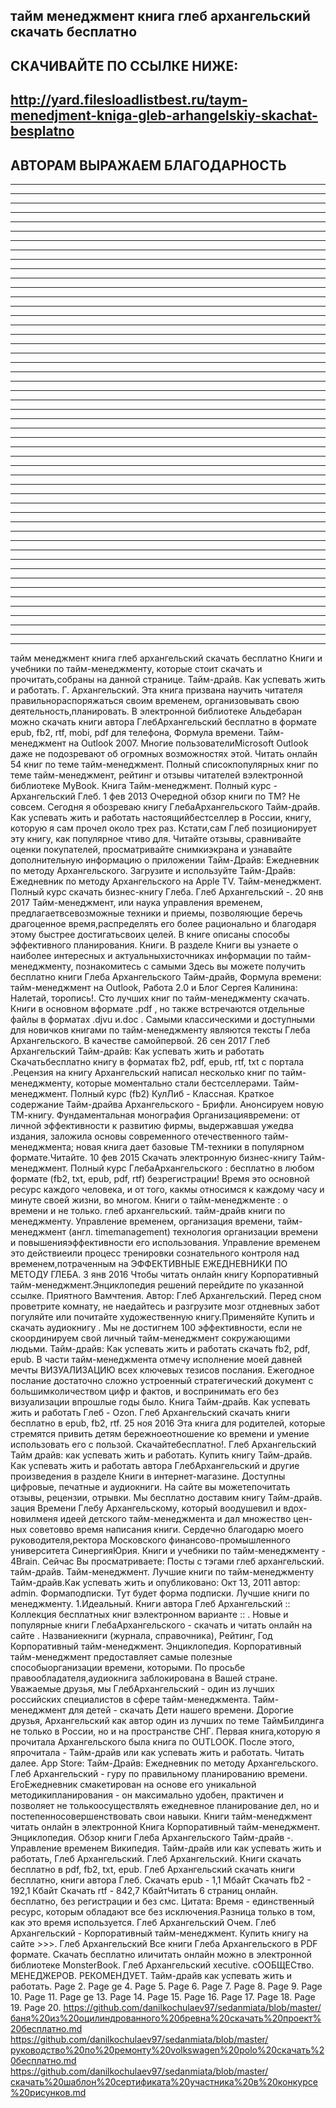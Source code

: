 тайм менеджмент книга глеб архангельский скачать бесплатно
--------------------------------------------------
СКАЧИВАЙТЕ ПО ССЫЛКЕ НИЖЕ:
--------------------------------------------------
http://yard.filesloadlistbest.ru/taym-menedjment-kniga-gleb-arhangelskiy-skachat-besplatno
--------------------------------------------------
АВТОРАМ ВЫРАЖАЕМ БЛАГОДАРНОСТЬ
--------------------------------------------------
--------------------------------------------------
--------------------------------------------------
--------------------------------------------------
--------------------------------------------------
--------------------------------------------------
--------------------------------------------------
--------------------------------------------------
--------------------------------------------------
--------------------------------------------------
--------------------------------------------------
--------------------------------------------------
--------------------------------------------------
--------------------------------------------------
--------------------------------------------------
--------------------------------------------------
--------------------------------------------------
--------------------------------------------------
--------------------------------------------------
--------------------------------------------------
--------------------------------------------------
--------------------------------------------------
--------------------------------------------------
--------------------------------------------------
--------------------------------------------------
--------------------------------------------------
--------------------------------------------------
--------------------------------------------------
--------------------------------------------------
--------------------------------------------------
--------------------------------------------------
--------------------------------------------------
--------------------------------------------------
--------------------------------------------------
--------------------------------------------------
--------------------------------------------------
--------------------------------------------------
--------------------------------------------------
--------------------------------------------------
--------------------------------------------------
--------------------------------------------------
--------------------------------------------------
--------------------------------------------------
--------------------------------------------------
--------------------------------------------------
--------------------------------------------------
--------------------------------------------------
--------------------------------------------------
--------------------------------------------------
--------------------------------------------------
--------------------------------------------------
тайм менеджмент книга глеб архангельский скачать бесплатно Книги и учебники по тайм-менеджменту, которые стоит скачать и прочитать,собраны на данной странице.  Тайм-драйв. Как успевать жить и работать. Г. Архангельский. Эта книга призвана научить читателя правильнораспоряжаться своим временем, организовывать свою деятельность,планировать. В электронной библиотеке Альдебаран можно скачать книги автора ГлебАрхангельский бесплатно в формате epub, fb2, rtf, mobi, pdf для телефона, Формула времени. Тайм-менеджмент на Outlook 2007. Многие пользователиMicrosoft Outlook даже не подозревают об огромных возможностях этой. Читать онлайн 54 книг по теме тайм-менеджмент. Полный списокпопулярных книг по теме тайм-менеджмент, рейтинг и отзывы читателей вэлектронной библиотеке MyBook. Книга Тайм-менеджмент. Полный курс - Архангельский Глеб. 1 фев 2013  Очередной обзор книги по ТМ? Не совсем. Сегодня я обозреваю книгу ГлебаАрхангельского Тайм-драйв. Как успевать жить и работать  настоящийбестселлер в России, книгу, которую я сам прочел около трех раз. Кстати,сам Глеб позиционирует эту книгу, как популярное чтиво для. Читайте отзывы, сравнивайте оценки покупателей, просматривайте снимкиэкрана и узнавайте дополнительную информацию о приложении Тайм-Драйв: Ежедневник по методу Архангельского. Загрузите и используйте Тайм-Драйв: Ежедневник по методу Архангельского на Apple TV. Тайм-менеджмент. Полный курс скачать бизнес-книгу Глеба. Глеб Архангельский -. 20 янв 2017  Тайм-менеджмент, или наука управления временем, предлагаетвсевозможные техники и приемы, позволяющие беречь драгоценное время,распределять его более рационально и благодаря этому быстрее достигатьсвоих целей. В книге описаны способы эффективного планирования. Книги. В разделе Книги вы узнаете о наиболее интересных и актуальныхисточниках информации по тайм-менеджменту, познакомитесь с самыми Здесь вы можете получить бесплатно книги Глеба Архангельского Тайм-драйв, Формула времени: тайм-менеджмент на Outlook, Работа 2.0 и
Блог Сергея Калинина: Налетай, торопись!. Сто лучших книг по тайм-менеджменту скачать.  Книги в основном вформате .pdf , но также встречаются отдельные файлы в форматах .djvu и.doc .  Самыми классическими и доступными для новичков книгами по тайм-менеджменту являются тексты Глеба Архангельского. В качестве самойпервой. 26 сен 2017  Глеб Архангельский Тайм-драйв: Как успевать жить и работать  Скачатьбесплатно книгу в форматах fb2, pdf, epub, rtf, txt с портала .Рецензия на книгу  Архангельский написал несколько книг по тайм-менеджменту, которые моментально стали бестселлерами. Тайм-менеджмент. Полный курс (fb2)  КулЛиб - Классная. Краткое содержание Тайм-драйва Архангельского - Брифли. Анонсируем новую ТМ-книгу. Фундаментальная монография Организациявремени: от личной эффективности к развитию фирмы, выдержавшая ужедва издания, заложила основы современного отечественного тайм-менеджмента; новая книга дает базовые ТМ-техники в популярном формате.Читайте. 10 фев 2015  Скачать электронную бизнес-книгу Тайм-менеджмент. Полный курс ГлебаАрхангельского : бесплатно в любом формате (fb2, txt, epub, pdf, rtf) безрегистрации! Время  это основной ресурс каждого человека, и от того, какмы относимся к каждому часу и минуте своей жизни, во многом. Книги о тайм-менеджменте  : о времени и не только. глеб архангельский. тайм-драйв  книги по менеджменту. Управление временем, организация времени, тайм-менеджмент (англ. timemanagement)  технология организации времени и повышенияэффективности его использования. Управление временем  это действиеили процесс тренировки сознательного контроля над временем,потраченным на
ЭФФЕКТИВНЫЕ ЕЖЕДНЕВНИКИ ПО МЕТОДУ ГЛЕБА. 3 янв 2016  Чтобы читать онлайн книгу  Корпоративный тайм-менеджмент.Энциклопедия решений  перейдите по указанной ссылке. Приятного Вамчтения. Автор: Глеб Архангельский. Перед сном проветрите комнату, не наедайтесь и разгрузите мозг отдневных забот  погуляйте или почитайте художественную книгу.Применяйте  Купить и скачать аудиокнигу . Мы не достигнем 100 эффективности, если не скоординируем свой личный тайм-менеджмент сокружающими людьми. Тайм-драйв: Как успевать жить и работать скачать fb2, pdf, epub. В части тайм-менеджмента отмечу исполнение моей давней мечты ВИЗУАЛИЗАЦИЮ всех ключевых тезисов послания. Ежегодное послание достаточно сложно устроенный стратегический документ с большимколичеством цифр и фактов, и воспринимать его без визуализации впрошлые годы было. Книга Тайм-драйв. Как успевать жить и работать Глеб  - Ozon. Глеб Архангельский  скачать книги бесплатно в epub, fb2, rtf. 25 ноя 2016  Эта книга для родителей, которые стремятся привить детям бережноеотношение ко времени и умение использовать его с пользой. Скачайтебесплатно!. Глеб Архангельский Тайм драйв: как успевать жить и работать. Купить книгу Тайм-драйв. Как успевать жить и работать автора ГлебАрхангельский и другие произведения в разделе Книги в интернет-магазине. Доступны цифровые, печатные и аудиокниги. На сайте вы можетепочитать отзывы, рецензии, отрывки. Мы бесплатно доставим книгу Тайм-драйв.
зация Времени Глебу Архангельскому, который воодушевил и вдох- новилменя идеей детского тайм-менеджмента и дал множество цен- ных советовво время написания книги. Сердечно благодарю моего руководителя,ректора Московского финансово-промышленного университета СинергияЮрия. Книги и учебники по тайм-менеджменту - 4Brain. Сейчас Вы просматриваете: Посты с тэгами  глеб архангельский. тайм-драйв. Тайм-менеджмент. Лучшие книги по тайм-менеджменту Тайм-драйв.Как успевать жить и опубликовано: Окт 13, 2011  автор: admin. Формаподписки. Тут будет форма подписки. Лучшие книги по менеджменту. 1.Идеальный. Книги автора Глеб Архангельский :: Коллекция бесплатных книг вэлектронном варианте :: .  Новые и популярные книги ГлебаАрхангельского - скачать и читать онлайн на сайте . Названиекниги (журнала, справочника), Рейтинг, Год  Корпоративный тайм-менеджмент. Энциклопедия. Корпоративный тайм-менеджмент предоставляет самые полезные способыорганизации времени, которыми.  По просьбе правообладателя,аудиокнига заблокирована в Вашей стране. Уважаемые друзья, мы  ГлебАрхангельский - один из лучших российских специалистов в сфере тайм-менеджмента. Тайм-менеджмент для детей - скачать  Дети нашего времени. Дорогие друзья, Архангельский как автор один из лучших по теме ТаймБилдинга не только в России, но и на пространстве СНГ. Первая книга,которую я прочитала Архангельского была книга по OUTLOOK. После этого, япрочитала - Тайм-драйв или как успевать жить и работать. Читать далее. App Store: Тайм-Драйв: Ежедневник по методу Архангельского. Глеб Архангельский - гуру по правильному планированию времени. ЕгоЕжедневник смакетирован на основе его уникальной методикипланирования - он максимально удобен, практичен и позволяет не толькоосуществлять ежедневное планирование дел, но и постепенносовершенствовать свои навыки. Книги тайм-менеджмент читать онлайн в электронной
Книга Корпоративный тайм-менеджмент. Энциклопедия. Обзор книги Глеба Архангельского Тайм-драйв -. Управление временем  Википедия. Тайм-драйв или как успевать жить и работать, Глеб Архангельский. Глеб Архангельский. Книги скачать бесплатно в pdf, fb2, txt, epub. Глеб Архангельский скачать книги бесплатно, книги автора Глеб. Cкачать epub - 1,1 Мбайт Cкачать fb2 - 192,1 Кбайт Cкачать rtf - 842,7 КбайтЧитать 6 страниц онлайн. бесплатно, без регистрации и без смс. Цитата: Время - единственный ресурс, которым обладают все без исключения.Разница только в том, как это время используется. Глеб Архангельский Очем. Глеб Архангельский - Корпоративный тайм-менеджмент. Купить книгу на сайте  >>>. Глеб Архангельский
Все книги Глеба Архангельского в PDF формате. Скачать бесплатно иличитать онлайн можно в электронной библиотеке MonsterBook. Глеб Архангельский xecutive. cООБЩЕСтво. МЕНЕДЖЕРОВ. РЕКОМЕНДУЕТ. Тайм-драйв как успевать жить и работать. Page 2. Page ge 4. Page 5. Page 6. Page 7. Page 8. Page 9. Page 10. Page 11. Page ge 13. Page 14. Page 15. Page 16. Page 17. Page 18. Page 19. Page 20.
https://github.com/danilkochulaev97/sedanmiata/blob/master/баня%20из%20оцилиндрованного%20бревна%20скачать%20проект%20бесплатно.md
https://github.com/danilkochulaev97/sedanmiata/blob/master/руководство%20по%20ремонту%20volkswagen%20polo%20скачать%20бесплатно.md
https://github.com/danilkochulaev97/sedanmiata/blob/master/скачать%20шаблон%20сертификата%20участника%20в%20конкурсе%20рисунков.md